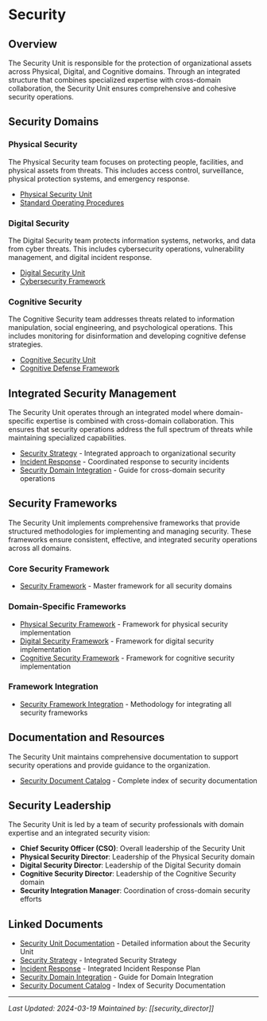 # Security

## Overview

The Security Unit is responsible for the protection of organizational assets across Physical, Digital, and Cognitive domains. Through an integrated structure that combines specialized expertise with cross-domain collaboration, the Security Unit ensures comprehensive and cohesive security operations.

## Security Domains

### Physical Security
The Physical Security team focuses on protecting people, facilities, and physical assets from threats. This includes access control, surveillance, physical protection systems, and emergency response.

- [Physical Security Unit](Physical_Security/physical_security_unit.md)
- [Standard Operating Procedures](Physical_Security/standard_operating_procedures.md)

### Digital Security
The Digital Security team protects information systems, networks, and data from cyber threats. This includes cybersecurity operations, vulnerability management, and digital incident response.

- [Digital Security Unit](Digital_Security/digital_security_unit.md)
- [Cybersecurity Framework](Digital_Security/cybersecurity_framework.md)

### Cognitive Security
The Cognitive Security team addresses threats related to information manipulation, social engineering, and psychological operations. This includes monitoring for disinformation and developing cognitive defense strategies.

- [Cognitive Security Unit](Cognitive_Security/cognitive_security_unit.md)
- [Cognitive Defense Framework](Cognitive_Security/cognitive_defense_framework.md)

## Integrated Security Management

The Security Unit operates through an integrated model where domain-specific expertise is combined with cross-domain collaboration. This ensures that security operations address the full spectrum of threats while maintaining specialized capabilities.

- [Security Strategy](security_strategy.md) - Integrated approach to organizational security
- [Incident Response](incident_response.md) - Coordinated response to security incidents
- [Security Domain Integration](security_domain_integration.md) - Guide for cross-domain security operations

## Security Frameworks

The Security Unit implements comprehensive frameworks that provide structured methodologies for implementing and managing security. These frameworks ensure consistent, effective, and integrated security operations across all domains.

### Core Security Framework
- [Security Framework](/frameworks/Security/security_framework.md) - Master framework for all security domains

### Domain-Specific Frameworks
- [Physical Security Framework](/frameworks/Security/physical_security_framework.md) - Framework for physical security implementation
- [Digital Security Framework](/frameworks/Security/digital_security_framework.md) - Framework for digital security implementation
- [Cognitive Security Framework](/frameworks/Security/cognitive_security_framework.md) - Framework for cognitive security implementation

### Framework Integration
- [Security Framework Integration](/frameworks/Security/security_framework_integration.md) - Methodology for integrating all security frameworks

## Documentation and Resources

The Security Unit maintains comprehensive documentation to support security operations and provide guidance to the organization.

- [Security Document Catalog](security_document_catalog.md) - Complete index of security documentation

## Security Leadership

The Security Unit is led by a team of security professionals with domain expertise and an integrated security vision:

- **Chief Security Officer (CSO)**: Overall leadership of the Security Unit
- **Physical Security Director**: Leadership of the Physical Security domain
- **Digital Security Director**: Leadership of the Digital Security domain
- **Cognitive Security Director**: Leadership of the Cognitive Security domain
- **Security Integration Manager**: Coordination of cross-domain security efforts

## Linked Documents
- [Security Unit Documentation](security_unit.md) - Detailed information about the Security Unit
- [Security Strategy](security_strategy.md) - Integrated Security Strategy
- [Incident Response](incident_response.md) - Integrated Incident Response Plan
- [Security Domain Integration](security_domain_integration.md) - Guide for Domain Integration
- [Security Document Catalog](security_document_catalog.md) - Index of Security Documentation

---

*Last Updated: 2024-03-19*
*Maintained by: [[security_director]]* 